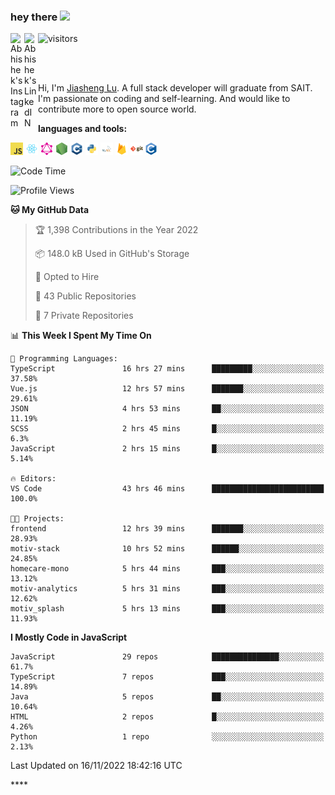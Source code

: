 ### hey there <img src="https://media.giphy.com/media/hvRJCLFzcasrR4ia7z/giphy.gif" width="25px">
<a href="https://www.instagram.com/jiashengluljs/">
  <img align="left" alt="Abhishek's Instagram" width="22px" src="https://raw.githubusercontent.com/hussainweb/hussainweb/main/icons/instagram.png" />
</a>
<a href="https://www.linkedin.com/in/jiashenglujob/">
  <img align="left" alt="Abhishek's LinkedIN" width="22px" src="https://raw.githubusercontent.com/peterthehan/peterthehan/master/assets/linkedin.svg" />
</a>

![visitors](https://visitor-badge.glitch.me/badge?page_id=jonsnowljs.visitor-badge&left_color=green&right_color=red)

<br />
<br />

Hi, I'm [Jiasheng Lu](https://jonsnowljs.github.io/portfolio/). A full stack developer will graduate from SAIT. I'm passionate on coding and self-learning. And would like to contribute more to open source world.

**languages and tools:**  

<code><img height="20" src="https://raw.githubusercontent.com/github/explore/80688e429a7d4ef2fca1e82350fe8e3517d3494d/topics/javascript/javascript.png"></code>
<code><img height="20" src="https://raw.githubusercontent.com/github/explore/80688e429a7d4ef2fca1e82350fe8e3517d3494d/topics/react/react.png"></code>
<code><img height="20" src="https://raw.githubusercontent.com/github/explore/5c058a388828bb5fde0bcafd4bc867b5bb3f26f3/topics/graphql/graphql.png"></code>
<code><img height="20" src="https://raw.githubusercontent.com/github/explore/80688e429a7d4ef2fca1e82350fe8e3517d3494d/topics/nodejs/nodejs.png"></code>
<code><img height="20" src="https://raw.githubusercontent.com/github/explore/80688e429a7d4ef2fca1e82350fe8e3517d3494d/topics/cpp/cpp.png"></code>
<code><img height="20" src="https://raw.githubusercontent.com/github/explore/80688e429a7d4ef2fca1e82350fe8e3517d3494d/topics/python/python.png"></code>
<code><img height="20" src="https://raw.githubusercontent.com/github/explore/80688e429a7d4ef2fca1e82350fe8e3517d3494d/topics/mysql/mysql.png"></code>
<code><img height="20" src="https://raw.githubusercontent.com/github/explore/80688e429a7d4ef2fca1e82350fe8e3517d3494d/topics/firebase/firebase.png"></code>
<code><img height="20" src="https://raw.githubusercontent.com/github/explore/80688e429a7d4ef2fca1e82350fe8e3517d3494d/topics/git/git.png"></code>
<code><img height="20" src="https://github.com/jonsnowljs/portfolio/blob/master/src/assets/img/skill/c.svg"></code>


<!--START_SECTION:waka-->
![Code Time](http://img.shields.io/badge/Code%20Time-1%2C049%20hrs%209%20mins-blue)

![Profile Views](http://img.shields.io/badge/Profile%20Views-0-blue)

**🐱 My GitHub Data** 

> 🏆 1,398 Contributions in the Year 2022
 > 
> 📦 148.0 kB Used in GitHub's Storage 
 > 
> 💼 Opted to Hire
 > 
> 📜 43 Public Repositories 
 > 
> 🔑 7 Private Repositories  
 > 
📊 **This Week I Spent My Time On** 

```text
💬 Programming Languages: 
TypeScript               16 hrs 27 mins      █████████░░░░░░░░░░░░░░░░   37.58% 
Vue.js                   12 hrs 57 mins      ███████░░░░░░░░░░░░░░░░░░   29.61% 
JSON                     4 hrs 53 mins       ██░░░░░░░░░░░░░░░░░░░░░░░   11.19% 
SCSS                     2 hrs 45 mins       █░░░░░░░░░░░░░░░░░░░░░░░░   6.3% 
JavaScript               2 hrs 15 mins       █░░░░░░░░░░░░░░░░░░░░░░░░   5.14%

🔥 Editors: 
VS Code                  43 hrs 46 mins      █████████████████████████   100.0%

🐱‍💻 Projects: 
frontend                 12 hrs 39 mins      ███████░░░░░░░░░░░░░░░░░░   28.93% 
motiv-stack              10 hrs 52 mins      ██████░░░░░░░░░░░░░░░░░░░   24.85% 
homecare-mono            5 hrs 44 mins       ███░░░░░░░░░░░░░░░░░░░░░░   13.12% 
motiv-analytics          5 hrs 31 mins       ███░░░░░░░░░░░░░░░░░░░░░░   12.62% 
motiv_splash             5 hrs 13 mins       ███░░░░░░░░░░░░░░░░░░░░░░   11.93%

```

**I Mostly Code in JavaScript** 

```text
JavaScript               29 repos            ███████████████░░░░░░░░░░   61.7% 
TypeScript               7 repos             ███░░░░░░░░░░░░░░░░░░░░░░   14.89% 
Java                     5 repos             ██░░░░░░░░░░░░░░░░░░░░░░░   10.64% 
HTML                     2 repos             █░░░░░░░░░░░░░░░░░░░░░░░░   4.26% 
Python                   1 repo              ░░░░░░░░░░░░░░░░░░░░░░░░░   2.13%

```



 Last Updated on 16/11/2022 18:42:16 UTC
<!--END_SECTION:waka-->****
